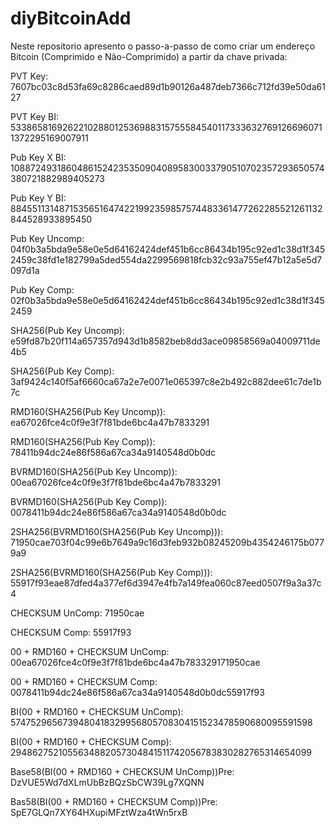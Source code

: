 # diyBitcoinAdd

Neste repositorio apresento o passo-a-passo de como criar um endereço Bitcoin (Comprimido e Não-Comprimido) a partir da chave privada:

PVT Key: 
7607bc03c8d53fa69c8286caed89d1b90126a487deb7366c712fd39e50da6127

PVT Key BI: 
53386581692622102880125369883157555845401173336327691266960711372295169007911

Pub Key X BI: 
108872493186048615242353509040895830033790510702357293650574380721882989405273

Pub Key Y BI: 
88455113148715356516474221992359857574483361477262285521261132844528933895450

Pub Key Uncomp: 
04f0b3a5bda9e58e0e5d64162424def451b6cc86434b195c92ed1c38d1f3452459c38fd1e182799a5ded554da2299569818fcb32c93a755ef47b12a5e5d7097d1a

Pub Key Comp: 
02f0b3a5bda9e58e0e5d64162424def451b6cc86434b195c92ed1c38d1f3452459

SHA256(Pub Key Uncomp): 
e59fd87b20f114a657357d943d1b8582beb8dd3ace09858569a04009711de4b5

SHA256(Pub Key Comp): 
3af9424c140f5af6660ca67a2e7e0071e065397c8e2b492c882dee61c7de1b7c

RMD160(SHA256(Pub Key Uncomp)): 
ea67026fce4c0f9e3f7f81bde6bc4a47b7833291

RMD160(SHA256(Pub Key Comp)): 
78411b94dc24e86f586a67ca34a9140548d0b0dc

BVRMD160(SHA256(Pub Key Uncomp)): 
00ea67026fce4c0f9e3f7f81bde6bc4a47b7833291

BVRMD160(SHA256(Pub Key Comp)): 
0078411b94dc24e86f586a67ca34a9140548d0b0dc

2SHA256(BVRMD160(SHA256(Pub Key Uncomp))): 
71950cae703f04c99e6b7649a9c16d3feb932b08245209b4354246175b0779a9

2SHA256(BVRMD160(SHA256(Pub Key Comp))): 
55917f93eae87dfed4a377ef6d3947e4fb7a149fea060c87eed0507f9a3a37c4

CHECKSUM UnComp: 
71950cae

CHECKSUM Comp: 
55917f93

00 + RMD160 + CHECKSUM UnComp: 
00ea67026fce4c0f9e3f7f81bde6bc4a47b783329171950cae

00 + RMD160 + CHECKSUM Comp: 
0078411b94dc24e86f586a67ca34a9140548d0b0dc55917f93

BI(00 + RMD160 + CHECKSUM UnComp): 
5747529656739480418329956805708304151523478590680095591598

BI(00 + RMD160 + CHECKSUM Comp): 
2948627521055634882057304841511742056783830282765314654099

Base58(BI(00 + RMD160 + CHECKSUM UnComp))Pre: 
DzVUE5Wd7dXLmUbBzBQzSbCW39Lg7XQNN

Bas58(BI(00 + RMD160 + CHECKSUM Comp))Pre: 
SpE7GLQn7XY64HXupiMFztWza4tWn5rxB

